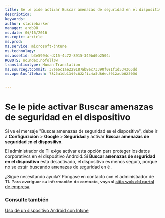 ```yaml
---
title: Se le pide activar Buscar amenazas de seguridad en el dispositivo | Microsoft Intune
description: 
keywords: 
author: staciebarker
manager: arob98
ms.date: 06/16/2016
ms.topic: article
ms.prod: 
ms.service: microsoft-intune
ms.technology: 
ms.assetid: b3e5994c-d215-4c72-8915-349bd0b2504d
ROBOTS: noindex,nofollow
translationtype: Human Translation
ms.sourcegitcommit: 376e6c1ae229187ab8ec73390f091f1d534365dd
ms.openlocfilehash: 7825a1db1349c822f1c4a5d86ec9912adb62205d


---
```


# Se le pide activar Buscar amenazas de seguridad en el dispositivo

 Si ve el mensaje "Buscar amenazas de seguridad en el dispositivo", debe ir a **Configuración** > **Google** > **Seguridad** y activar **Buscar amenazas de seguridad en el dispositivo**. 

El administrador de TI exige activar esta opción para proteger los datos corporativos en el dispositivo Android. Si **Buscar amenazas de seguridad en el dispositivo** está desactivado, el dispositivo es menos seguro, porque no se están buscando amenazas de seguridad en él.

¿Sigue necesitando ayuda? Póngase en contacto con el administrador de TI. Para averiguar su información de contacto, vaya al [sitio web del portal de empresa](http://portal.manage.microsoft.com).

### Consulte también
[Uso de un dispositivo Android con Intune](using-your-android-device-with-intune.md)



<!--HONumber=Jul16_HO3-->



